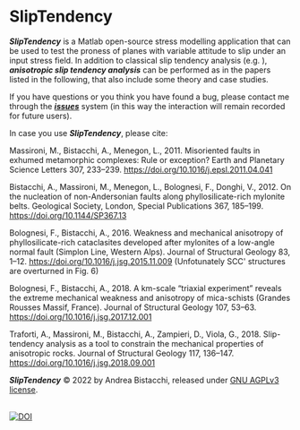 # SlipTendency #

***SlipTendency*** is a Matlab open-source stress modelling application that can be used to test the proness of planes with variable attitude to slip under an input stress field. In addition to classical slip tendency analysis (e.g. ), ***anisotropic slip tendency analysis*** can be performed as in the papers listed in the following, that also include some theory and case studies.

If you have questions or you think you have found a bug, please contact me through the [***issues***](https://github.com/andrea-bistacchi/SlipTendency/issues) system (in this way the interaction will remain recorded for future users).

In case you use ***SlipTendency***, please cite:

Massironi, M., Bistacchi, A., Menegon, L., 2011. Misoriented faults in exhumed metamorphic complexes: Rule or exception? Earth and Planetary Science Letters 307, 233–239. https://doi.org/10.1016/j.epsl.2011.04.041

Bistacchi, A., Massironi, M., Menegon, L., Bolognesi, F., Donghi, V., 2012. On the nucleation of non-Andersonian faults along phyllosilicate-rich mylonite belts. Geological Society, London, Special Publications 367, 185–199. https://doi.org/10.1144/SP367.13

Bolognesi, F., Bistacchi, A., 2016. Weakness and mechanical anisotropy of phyllosilicate-rich cataclasites developed after mylonites of a low-angle normal fault (Simplon Line, Western Alps). Journal of Structural Geology 83, 1–12. https://doi.org/10.1016/j.jsg.2015.11.009 (Unfotunately SCC' structures are overturned in Fig. 6)

Bolognesi, F., Bistacchi, A., 2018. A km-scale “triaxial experiment” reveals the extreme mechanical weakness and anisotropy of mica-schists (Grandes Rousses Massif, France). Journal of Structural Geology 107, 53–63. https://doi.org/10.1016/j.jsg.2017.12.001

Traforti, A., Massironi, M., Bistacchi, A., Zampieri, D., Viola, G., 2018. Slip-tendency analysis as a tool to constrain the mechanical properties of anisotropic rocks. Journal of Structural Geology 117, 136–147. https://doi.org/10.1016/j.jsg.2018.09.001



***SlipTendency*** © 2022 by Andrea Bistacchi, released under [GNU AGPLv3 license](LICENSE.txt).

\
[![DOI](https://zenodo.org/badge/439080627.svg)](https://zenodo.org/badge/latestdoi/439080627)

